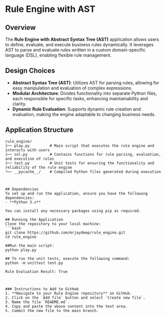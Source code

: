 
# Rule Engine with AST

## Overview
The **Rule Engine with Abstract Syntax Tree (AST)** application allows users to define, evaluate, and execute business rules dynamically. It leverages AST to parse and evaluate rules written in a custom domain-specific language (DSL), enabling flexible rule management.

## Design Choices
- **Abstract Syntax Tree (AST)**: Utilizes AST for parsing rules, allowing for easy manipulation and evaluation of complex expressions.
- **Modular Architecture**: Divides functionality into separate Python files, each responsible for specific tasks, enhancing maintainability and clarity.
- **Dynamic Rule Evaluation**: Supports dynamic rule creation and evaluation, making the engine adaptable to changing business needs.


## Application Structure

```plaintext
rule_engine/
├── play.py         # Main script that executes the rule engine and interacts with users
├── sol.py          # Contains functions for rule parsing, evaluation, and execution of rules
├── test.py         # Unit tests for ensuring the functionality and reliability of the rule engine
└── __pycache__/    # Compiled Python files generated during execution



## Dependencies
To set up and run the application, ensure you have the following dependencies:
- **Python 3.x**

You can install any necessary packages using pip as required.

## Running the Application
Clone the repository to your local machine:
```bash
git clone https://github.com/mrjaydeep/rule_engine.git
cd rule_engine

##Run the main script:
python play.py

## To run the unit tests, execute the following command:
python -m unittest test.py

Rule Evaluation Result: True



### Instructions to Add to GitHub
1. **Navigate to your Rule Engine repository** on GitHub.
2. Click on the `Add file` button and select `Create new file`.
3. Name the file `README.md`.
4. Copy and paste the above content into the text area.
5. Commit the new file to the main branch.

